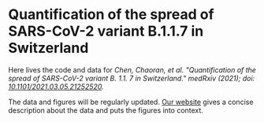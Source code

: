 # Quantification of the spread of SARS-CoV-2 variant B.1.1.7 in Switzerland

Here lives the code and data for *Chen, Chaoran, et al. "Quantification of the spread of SARS-CoV-2 variant B. 1.1. 7 in Switzerland." medRxiv (2021); doi: [10.1101/2021.03.05.21252520](https://www.medrxiv.org/content/10.1101/2021.03.05.21252520v1).*

The data and figures will be regularly updated. [Our website](https://cevo-public.github.io/Quantification-of-the-spread-of-a-SARS-CoV-2-variant/) gives a concise description about the data and puts the figures into context.
